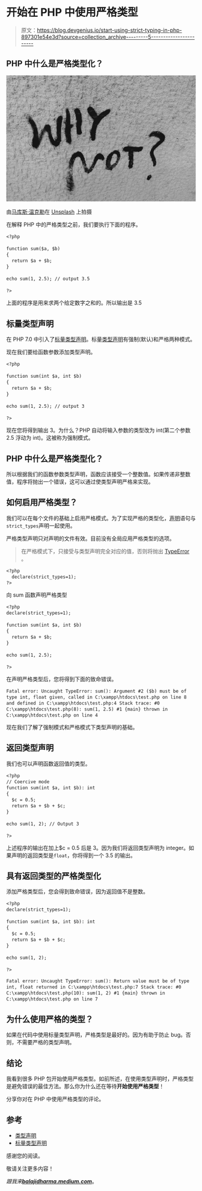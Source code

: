 # 开始在 PHP 中使用严格类型

> 原文：<https://blog.devgenius.io/start-using-strict-typing-in-php-897301e54e3d?source=collection_archive---------5----------------------->

## PHP 中什么是严格类型化？

![](img/f39161796e636c30fe9fff49835fee60.png)

由[马库斯·温克勒](https://unsplash.com/@markuswinkler?utm_source=medium&utm_medium=referral)在 [Unsplash](https://unsplash.com?utm_source=medium&utm_medium=referral) 上拍摄

在解释 PHP 中的严格类型之前，我们要执行下面的程序。

```
<?php

function sum($a, $b)
{
  return $a + $b;
}

echo sum(1, 2.5); // output 3.5

?>
```

上面的程序是用来求两个给定数字之和的。所以输出是 3.5

## 标量类型声明

在 PHP 7.0 中引入了[标量类型声明](https://www.php.net/manual/en/migration70.new-features.php#migration70.new-features.scalar-type-declarations)。标量[类型声明](https://www.php.net/manual/en/language.types.declarations.php)有强制(默认)和严格两种模式。

现在我们要给函数参数添加类型声明。

```
<?php

function sum(int $a, int $b)
{
  return $a + $b;
}

echo sum(1, 2.5); // output 3

?>
```

现在您将得到输出 3。为什么？PHP 自动将输入参数的类型改为 int(第二个参数 2.5 浮动为 int)。这被称为强制模式。

## PHP 中什么是严格类型化？

所以根据我们的函数参数类型声明，函数应该接受一个整数值。如果传递非整数值，程序将抛出一个错误，这可以通过使类型声明严格来实现。

## 如何启用严格类型？

我们可以在每个文件的基础上启用严格模式。为了实现严格的类型化，[声明](https://www.php.net/manual/en/control-structures.declare.php)语句与`strict_types`声明一起使用。

严格类型声明只对声明的文件有效。目前没有全局应用严格类型的选项。

> 在严格模式下，只接受与类型声明完全对应的值，否则将抛出 [TypeError](https://www.php.net/manual/en/class.typeerror.php) 。

```
<?php
  declare(strict_types=1);
?>
```

向 sum 函数声明严格类型

```
<?php
declare(strict_types=1);

function sum(int $a, int $b)
{
  return $a + $b;
}

echo sum(1, 2.5);

?>
```

在声明严格类型后，您将得到下面的致命错误。

```
Fatal error: Uncaught TypeError: sum(): Argument #2 ($b) must be of type int, float given, called in C:\xampp\htdocs\test.php on line 8 and defined in C:\xampp\htdocs\test.php:4 Stack trace: #0 C:\xampp\htdocs\test.php(8): sum(1, 2.5) #1 {main} thrown in C:\xampp\htdocs\test.php on line 4
```

现在我们了解了强制模式和严格模式下类型声明的基础。

## 返回类型声明

我们也可以声明函数返回值的类型。

```
<?php
// Coercive mode
function sum(int $a, int $b): int
{
  $c = 0.5;
  return $a + $b + $c;
}

echo sum(1, 2); // Output 3

?>
```

上述程序的输出在加上$c = 0.5 后是 3。因为我们将返回类型声明为 integer。如果声明的返回类型是`float`，你将得到一个 3.5 的输出。

## 具有返回类型的严格类型化

添加严格类型后，您会得到致命错误，因为返回值不是整数。

```
<?php
declare(strict_types=1);

function sum(int $a, int $b): int
{
  $c = 0.5;
  return $a + $b + $c;
}

echo sum(1, 2); 

?>
```

```
Fatal error: Uncaught TypeError: sum(): Return value must be of type int, float returned in C:\xampp\htdocs\test.php:7 Stack trace: #0 C:\xampp\htdocs\test.php(10): sum(1, 2) #1 {main} thrown in C:\xampp\htdocs\test.php on line 7
```

## 为什么使用严格的类型？

如果在代码中使用标量类型声明，严格类型是最好的。因为有助于防止 bug。否则，不需要严格的类型声明。

## 结论

我看到很多 PHP 包开始使用严格类型。如前所述，在使用类型声明时，严格类型是避免错误的最佳方法。那么你为什么还在等待**开始使用严格类型**！

分享你对在 PHP 中使用严格类型的评论。

## 参考

*   [类型声明](https://www.php.net/manual/en/language.types.declarations.php#language.types.declarations.strict)
*   [标量类型声明](https://www.php.net/manual/en/migration70.new-features.php#migration70.new-features.scalar-type-declarations)

感谢您的阅读。

敬请关注更多内容！

*跟我来*[***balajidharma.medium.com***](https://balajidharma.medium.com/)。